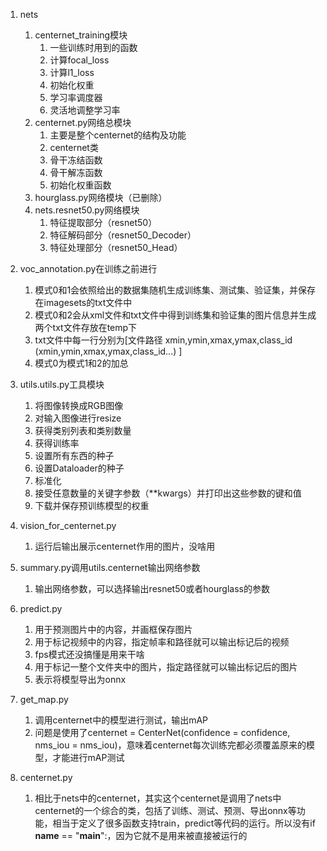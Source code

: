 1. nets
    1. centernet_training模块
        1. 一些训练时用到的函数
        1. 计算focal_loss
        1. 计算l1_loss
        1. 初始化权重
        1. 学习率调度器
        1. 灵活地调整学习率
    1. centernet.py网络总模块
        1. 主要是整个centernet的结构及功能
        1. centernet类
        1. 骨干冻结函数
        1. 骨干解冻函数
        1. 初始化权重函数
    1. hourglass.py网络模块（已删除）
    1. nets.resnet50.py网络模块
        1. 特征提取部分（resnet50）
        1. 特征解码部分（resnet50_Decoder）
        1. 特征处理部分（resnet50_Head）

1. voc_annotation.py在训练之前进行
    1. 模式0和1会依照给出的数据集随机生成训练集、测试集、验证集，并保存在imagesets的txt文件中
    1. 模式0和2会从xml文件和txt文件中得到训练集和验证集的图片信息并生成两个txt文件存放在temp下
    1. txt文件中每一行分别为[文件路径 xmin,ymin,xmax,ymax,class_id  (xmin,ymin,xmax,ymax,class_id...) ]
    1. 模式0为模式1和2的加总

1. utils.utils.py工具模块
    1. 将图像转换成RGB图像
    1. 对输入图像进行resize
    1. 获得类别列表和类别数量
    1. 获得训练率
    1. 设置所有东西的种子
    1. 设置Dataloader的种子
    1. 标准化
    1. 接受任意数量的关键字参数（**kwargs）并打印出这些参数的键和值
    1. 下载并保存预训练模型的权重

1. vision_for_centernet.py
    1. 运行后输出展示centernet作用的图片，没啥用

1. summary.py调用utils.centernet输出网络参数
    1. 输出网络参数，可以选择输出resnet50或者hourglass的参数

1. predict.py
    1. 用于预测图片中的内容，并画框保存图片
    1. 用于标记视频中的内容，指定帧率和路径就可以输出标记后的视频
    1. fps模式还没搞懂是用来干啥
    1. 用于标记一整个文件夹中的图片，指定路径就可以输出标记后的图片
    1. 表示将模型导出为onnx

1. get_map.py
    1. 调用centernet中的模型进行测试，输出mAP
    1. 问题是使用了centernet = CenterNet(confidence = confidence, nms_iou = nms_iou)，意味着centernet每次训练完都必须覆盖原来的模型，才能进行mAP测试

1. centernet.py
    1. 相比于nets中的centernet，其实这个centernet是调用了nets中centernet的一个综合的类，包括了训练、测试、预测、导出onnx等功能，相当于定义了很多函数支持train，predict等代码的运行。所以没有if __name__ == "__main__":，因为它就不是用来被直接被运行的


    